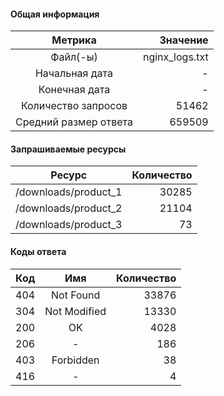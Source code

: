 #### Общая информация

|Метрика|Значение|
|:-:|-:|
|Файл(-ы)| nginx_logs.txt|
|Начальная дата|-|
|Конечная дата|-|
|Количество запросов|51462|
|Средний размер ответа|659509|

#### Запрашиваемые ресурсы

|Ресурс|Количество|
|:-:|-:|
|/downloads/product_1|30285|
|/downloads/product_2|21104|
|/downloads/product_3|73|

#### Коды ответа

|Код|Имя|Количество|
|:-|:-:|-:|
|404|Not Found|33876|
|304|Not Modified|13330|
|200|OK|4028|
|206|-|186|
|403|Forbidden|38|
|416|-|4|
